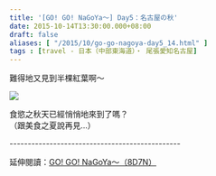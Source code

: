 ```yaml
---
title: '[GO! GO! NaGoYa～] Day5：名古屋の秋'
date: 2015-10-14T13:30:00.000+08:00
draft: false
aliases: [ "/2015/10/go-go-nagoya-day5_14.html" ]
tags : [travel - 日本（中部東海道）・ 尾張愛知名古屋]
---
```


難得地又見到半棵紅葉啊～  

[![](https://c2.staticflickr.com/6/5807/22343990221_74925010df_z.jpg)](https://c2.staticflickr.com/6/5807/22343990221_74925010df_z.jpg)

食慾之秋天已經悄悄地來到了嗎？  
（跟美食之夏說再見...）  
  
\-----------------------------------------------  
  
延伸閱讀：[GO! GO! NaGoYa～（8D7N）](http://www.hidie.net/2015/11/go-go-nagoya8d7n.html)